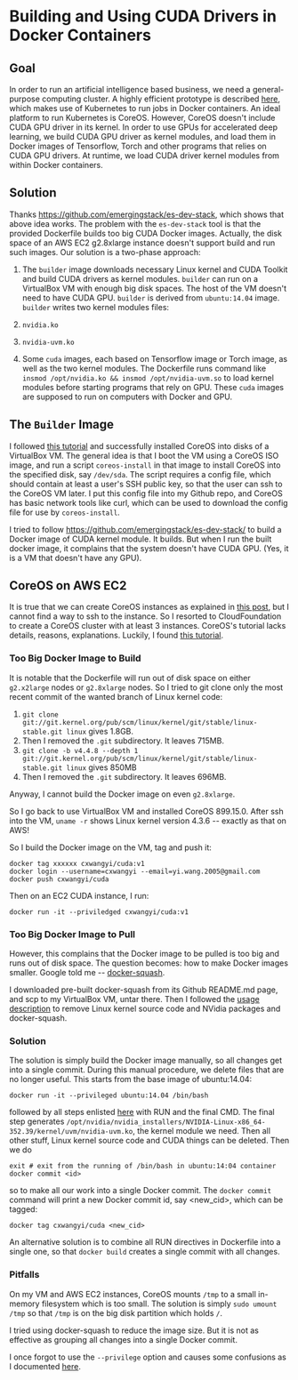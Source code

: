 # Building and Using CUDA Drivers in Docker Containers

## Goal

In order to run an artificial intelligence based business, we need a
general-purpose computing cluster.  A highly efficient prototype is
described [here](https://github.com/wangkuiyi/k8s-ml), which makes use
of Kubernetes to run jobs in Docker containers.  An ideal platform to
run Kubernetes is CoreOS.  However, CoreOS doesn't include CUDA GPU
driver in its kernel.  In order to use GPUs for accelerated deep
learning, we build CUDA GPU driver as kernel modules, and load them in
Docker images of Tensorflow, Torch and other programs that relies on
CUDA GPU drivers.  At runtime, we load CUDA driver kernel modules from
within Docker containers.

## Solution

Thanks https://github.com/emergingstack/es-dev-stack, which shows that
above idea works.  The problem with the `es-dev-stack` tool is that
the provided Dockerfile builds too big CUDA Docker images.  Actually,
the disk space of an AWS EC2 g2.8xlarge instance doesn't support build
and run such images.  Our solution is a two-phase approach:

1. The `builder` image downloads necessary Linux kernel and CUDA Toolkit
   and build CUDA drivers as kernel modules.  `builder` can run on a
   VirtualBox VM with enough big disk spaces.  The host of the VM
   doesn't need to have CUDA GPU.  `builder` is derived from
   `ubuntu:14.04` image.  `builder` writes two kernel modules files:

 1. `nvidia.ko`
 1. `nvidia-uvm.ko`

1. Some `cuda` images, each based on Tensorflow image or Torch image,
   as well as the two kernel modules.  The Dockerfile runs command
   like `insmod /opt/nvidia.ko && insmod /opt/nvidia-uvm.so` to load
   kernel modules before starting programs that rely on GPU.  These
   `cuda` images are supposed to run on computers with Docker and GPU.


## The `Builder` Image

I followed
[this tutorial](https://gist.github.com/noonat/9fc170ea0c6ddea69c58)
and successfully installed CoreOS into disks of a VirtualBox VM.  The
general idea is that I boot the VM using a CoreOS ISO image, and run a
script `coreos-install` in that image to install CoreOS into the
specified disk, say `/dev/sda`.  The script requires a config file,
which should contain at least a user's SSH public key, so that the
user can ssh to the CoreOS VM later.  I put this config file into my
Github repo, and CoreOS has basic network tools like curl, which can
be used to download the config file for use by `coreos-install`.

I tried to follow https://github.com/emergingstack/es-dev-stack/ to
build a Docker image of CUDA kernel module.  It builds.  But when I
run the built docker image, it complains that the system doesn't have
CUDA GPU. (Yes, it is a VM that doesn't have any GPU).

## CoreOS on AWS EC2

It is true that we can create CoreOS instances as explained in
[this post](http://tleyden.github.io/blog/2014/11/04/coreos-with-nvidia-cuda-gpu-drivers/),
but I cannot find a way to ssh to the instance.  So I resorted to
CloudFoundation to create a CoreOS cluster with at least 3 instances.
CoreOS's tutorial lacks details, reasons, explanations.  Luckily, I
found [this tutorial](https://deis.com/blog/2016/coreos-on-aws/).

### Too Big Docker Image to Build

It is notable that the Dockerfile will run out of disk space on either
`g2.x2large` nodes or `g2.8xlarge` nodes.  So I tried to git clone
only the most recent commit of the wanted branch of Linux kernel code:

1. `git clone git://git.kernel.org/pub/scm/linux/kernel/git/stable/linux-stable.git linux` gives 1.8GB.
1. Then I removed the `.git` subdirectory. It leaves 715MB.
1. `git clone -b v4.4.8 --depth 1 git://git.kernel.org/pub/scm/linux/kernel/git/stable/linux-stable.git linux` gives 850MB
1. Then I removed the `.git` subdirectory. It leaves 696MB.

Anyway, I cannot build the Docker image on even `g2.8xlarge`.

So I go back to use VirtualBox VM and installed CoreOS 899.15.0.
After ssh into the VM, `uname -r` shows Linux kernel version 4.3.6 --
exactly as that on AWS!

So I build the Docker image on the VM, tag and push it:

```
docker tag xxxxxx cxwangyi/cuda:v1
docker login --username=cxwangyi --email=yi.wang.2005@gmail.com
docker push cxwangyi/cuda
```

Then on an EC2 CUDA instance, I run:

```
docker run -it --priviledged cxwangyi/cuda:v1
```

### Too Big Docker Image to Pull

However, this complains that the Docker image to be pulled is too big
and runs out of disk space.  The question becomes: how to make Docker
images smaller.  Google told me --
[docker-squash](https://github.com/jwilder/docker-squash).

I downloaded pre-built docker-squash from its Github README.md page,
and scp to my VirtualBox VM, untar there.  Then I followed the
[usage description](http://jasonwilder.com/blog/2014/08/19/squashing-docker-images/)
to remove Linux kernel source code and NVidia packages and
docker-squash.


### Solution

The solution is simply build the Docker image manually, so all changes
get into a single commit.  During this manual procedure, we delete
files that are no longer useful.  This starts from the base image of
ubuntu:14.04:

```
docker run -it --privileged ubuntu:14.04 /bin/bash
```

followed by all steps enlisted
[here](https://github.com/wangkuiyi/es-dev-stack/blob/clone-most-recent-commit-of-linux-kernel/corenvidiadrivers/Dockerfile)
with RUN and the final CMD.  The final step generates
`/opt/nvidia/nvidia_installers/NVIDIA-Linux-x86_64-352.39/kernel/uvm/nvidia-uvm.ko`,
the kernel module we need.  Then all other stuff, Linux kernel source
code and CUDA things can be deleted.  Then we do

```
exit # exit from the running of /bin/bash in ubuntu:14:04 container
docker commit <id>
```

so to make all our work into a single Docker commit.  The `docker
commit` command will print a new Docker commit id, say <new_cid>,
which can be tagged:

```
docker tag cxwangyi/cuda <new_cid>
```

An alternative solution is to combine all RUN directives in Dockerfile
into a single one, so that `docker build` creates a single commit with
all changes.

### Pitfalls

On my VM and AWS EC2 instances, CoreOS mounts `/tmp` to a small
in-memory filesystem which is too small.  The solution is simply `sudo
umount /tmp` so that `/tmp` is on the big disk partition which holds
`/`.

I tried using docker-squash to reduce the image size.  But it is not
as effective as grouping all changes into a single Docker commit.

I once forgot to use the `--privilege` option and causes some
confusions as I documented
[here](https://github.com/emergingstack/es-dev-stack/issues/15).
